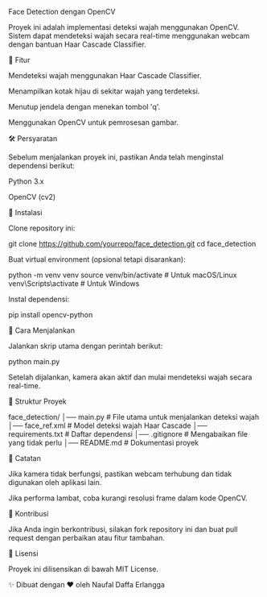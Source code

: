 Face Detection dengan OpenCV

Proyek ini adalah implementasi deteksi wajah menggunakan OpenCV. Sistem dapat mendeteksi wajah secara real-time menggunakan webcam dengan bantuan Haar Cascade Classifier.

📌 Fitur

Mendeteksi wajah menggunakan Haar Cascade Classifier.

Menampilkan kotak hijau di sekitar wajah yang terdeteksi.

Menutup jendela dengan menekan tombol 'q'.

Menggunakan OpenCV untuk pemrosesan gambar.

🛠️ Persyaratan

Sebelum menjalankan proyek ini, pastikan Anda telah menginstal dependensi berikut:

Python 3.x

OpenCV (cv2)

🚀 Instalasi

Clone repository ini:

git clone https://github.com/yourrepo/face_detection.git
cd face_detection

Buat virtual environment (opsional tetapi disarankan):

python -m venv venv
source venv/bin/activate  # Untuk macOS/Linux
venv\Scripts\activate    # Untuk Windows

Instal dependensi:

pip install opencv-python

🎯 Cara Menjalankan

Jalankan skrip utama dengan perintah berikut:

python main.py

Setelah dijalankan, kamera akan aktif dan mulai mendeteksi wajah secara real-time.

📂 Struktur Proyek

face_detection/
│── main.py         # File utama untuk menjalankan deteksi wajah
│── face_ref.xml    # Model deteksi wajah Haar Cascade
│── requirements.txt # Daftar dependensi
│── .gitignore      # Mengabaikan file yang tidak perlu
│── README.md       # Dokumentasi proyek

📝 Catatan

Jika kamera tidak berfungsi, pastikan webcam terhubung dan tidak digunakan oleh aplikasi lain.

Jika performa lambat, coba kurangi resolusi frame dalam kode OpenCV.

🤝 Kontribusi

Jika Anda ingin berkontribusi, silakan fork repository ini dan buat pull request dengan perbaikan atau fitur tambahan.

📜 Lisensi

Proyek ini dilisensikan di bawah MIT License.

✨ Dibuat dengan ❤️ oleh Naufal Daffa Erlangga
